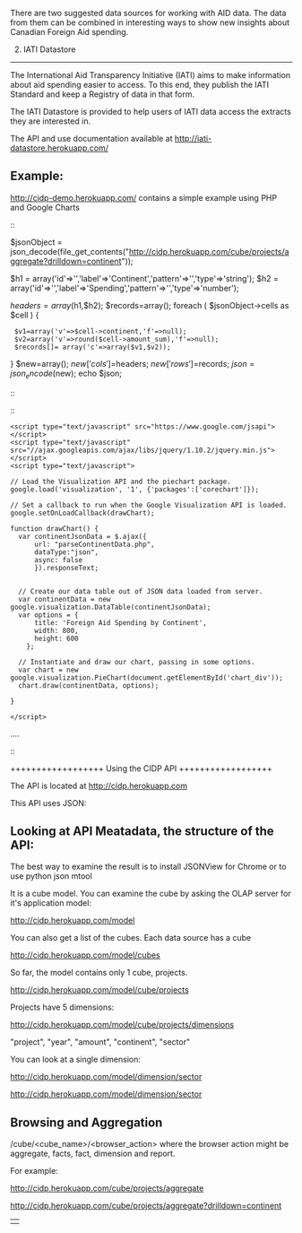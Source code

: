 There are two suggested data sources for working with AID data. The data from them can be combined in interesting ways to show new insights about Canadian Foreign Aid spending.

2. IATI Datastore
-----------------

The International Aid Transparency Initiative (IATI) aims to make information about aid spending easier to access. To this end, they publish the IATI Standard and keep a Registry of data in that form.

The IATI Datastore is provided to help users of IATI data access the extracts they are interested in.

The API and use documentation available at http://iati-datastore.herokuapp.com/

Example:
--------

http://cidp-demo.herokuapp.com/ contains a simple example using PHP and Google Charts

::

$jsonObject = json_decode(file_get_contents("http://cidp.herokuapp.com/cube/projects/aggregate?drilldown=continent"));


$h1	= array('id'=>'','label'=>'Continent','pattern'=>'','type'=>'string');
$h2 = array('id'=>'','label'=>'Spending','pattern'=>'','type'=>'number');

$headers=array($h1,$h2);
$records=array();
foreach ( $jsonObject->cells as $cell )
{

	 $v1=array('v'=>$cell->continent,'f'=>null);
   	 $v2=array('v'=>round($cell->amount_sum),'f'=>null);
	 $records[]= array('c'=>array($v1,$v2));
}
$new=array();
$new['cols']=$headers;
$new['rows']=$records;
$json = json_encode($new);
echo $json;

::

::
  <!--Load the AJAX API-->
    <script type="text/javascript" src="https://www.google.com/jsapi"></script>
    <script type="text/javascript" src="//ajax.googleapis.com/ajax/libs/jquery/1.10.2/jquery.min.js"></script>
    <script type="text/javascript">
    
    // Load the Visualization API and the piechart package.
    google.load('visualization', '1', {'packages':['corechart']});
      
    // Set a callback to run when the Google Visualization API is loaded.
    google.setOnLoadCallback(drawChart);
      
    function drawChart() {
      var continentJsonData = $.ajax({
          url: "parseContinentData.php",
          dataType:"json",
          async: false
          }).responseText;

  
      // Create our data table out of JSON data loaded from server.
      var continentData = new google.visualization.DataTable(continentJsonData);
	  var options = {
          title: 'Foreign Aid Spending by Continent',
          width: 800, 
		  height: 600  
        };

      // Instantiate and draw our chart, passing in some options.
      var chart = new google.visualization.PieChart(document.getElementById('chart_div'));
      chart.draw(continentData, options);

    }

    </script>
  </head>

  <body>
    <!--Div that will hold the pie chart-->
    <table>
		<tr><td><div id="chart_div"></div></td></tr>
		....
		
::


++++++++++++++++++
Using the CIDP API
++++++++++++++++++

The API is located at http://cidp.herokuapp.com

This API uses JSON: 

Looking at API Meatadata, the structure of the API:
---------------------------------------------------

The best way to examine the result is to install JSONView for Chrome
or to use python json mtool

It is a cube model. You can examine the cube by asking the OLAP server for it's application model:

http://cidp.herokuapp.com/model

You can also get a list of the cubes.  Each data source has a cube

http://cidp.herokuapp.com/model/cubes

So far, the model contains only 1 cube, projects. 

http://cidp.herokuapp.com/model/cube/projects

Projects have 5 dimensions:

http://cidp.herokuapp.com/model/cube/projects/dimensions

"project",
"year",
"amount",
"continent",
"sector"

You can look at a single dimension:

http://cidp.herokuapp.com/model/dimension/sector

http://cidp.herokuapp.com/model/dimension/sector

Browsing and Aggregation
------------------------

/cube/<cube_name>/<browser_action> where the browser action might be aggregate, facts, fact, dimension and report.

For example: 

http://cidp.herokuapp.com/cube/projects/aggregate

http://cidp.herokuapp.com/cube/projects/aggregate?drilldown=continent
